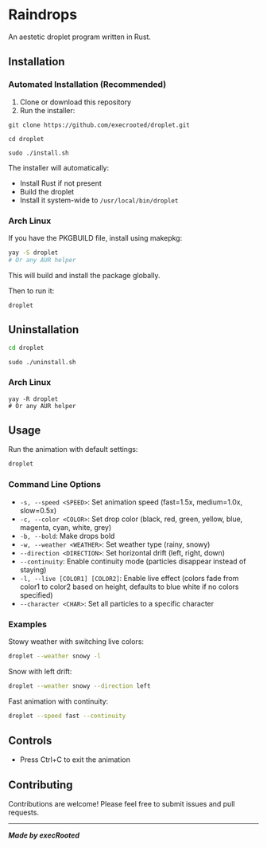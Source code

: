 # Raindrops

An aestetic droplet program written in Rust.

## Installation

### Automated Installation (Recommended)

1. Clone or download this repository
2. Run the installer:


```
git clone https://github.com/execrooted/droplet.git
```
```
cd droplet
```
```
sudo ./install.sh
```



The installer will automatically:
- Install Rust if not present
- Build the droplet
- Install it system-wide to `/usr/local/bin/droplet`



### Arch Linux 

If you have the PKGBUILD file, install using makepkg:

```bash
yay -S droplet
# Or any AUR helper
```
This will build and install the package globally.

Then to run it:
```
droplet
```



## Uninstallation

```bash
cd droplet
```
```
sudo ./uninstall.sh
```
### Arch Linux 

```
yay -R droplet
# Or any AUR helper
```

## Usage

Run the animation with default settings:

```bash
droplet
```

### Command Line Options

- `-s, --speed <SPEED>`: Set animation speed (fast=1.5x, medium=1.0x, slow=0.5x)
- `-c, --color <COLOR>`: Set drop color (black, red, green, yellow, blue, magenta, cyan, white, grey)
- `-b, --bold`: Make drops bold
- `-w, --weather <WEATHER>`: Set weather type (rainy, snowy)
- `--direction <DIRECTION>`: Set horizontal drift (left, right, down)
- `--continuity`: Enable continuity mode (particles disappear instead of staying)
- `-l, --live [COLOR1] [COLOR2]`: Enable live effect (colors fade from color1 to color2 based on height, defaults to blue white if no colors specified)
- `--character <CHAR>`: Set all particles to a specific character

### Examples

Stowy weather with switching live colors:
```bash
droplet --weather snowy -l
```

Snow with left drift:
```bash
droplet --weather snowy --direction left
```

Fast animation with continuity:
```bash
droplet --speed fast --continuity
```

## Controls

- Press Ctrl+C to exit the animation



## Contributing

Contributions are welcome! Please feel free to submit issues and pull requests.

---

***Made by execRooted***
